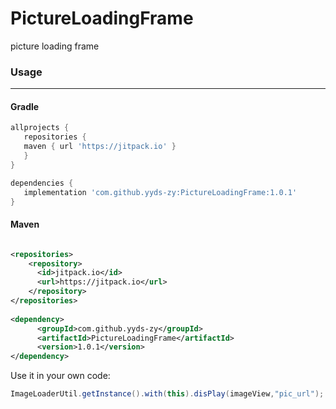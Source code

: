 # PictureLoadingFrame

picture loading frame

### Usage
----

#### Gradle

```groovy
allprojects {
   repositories {
   maven { url 'https://jitpack.io' }
   }
}

dependencies {
   implementation 'com.github.yyds-zy:PictureLoadingFrame:1.0.1'
}
```

#### Maven 

```xml

<repositories>
    <repository>
      <id>jitpack.io</id>
      <url>https://jitpack.io</url>
    </repository>
</repositories>
  
<dependency>
      <groupId>com.github.yyds-zy</groupId>
      <artifactId>PictureLoadingFrame</artifactId>
      <version>1.0.1</version>
</dependency>

```

Use it in your own code:

```java
ImageLoaderUtil.getInstance().with(this).disPlay(imageView,"pic_url");
```	
